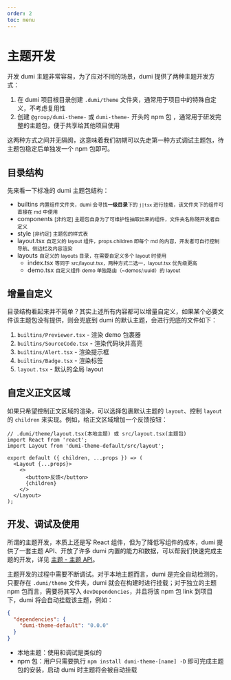 ```yaml
---
order: 2
toc: menu
---
```


# 主题开发

开发 dumi 主题非常容易，为了应对不同的场景，dumi 提供了两种主题开发方式：

1. 在 dumi 项目根目录创建 `.dumi/theme` 文件夹，通常用于项目中的特殊自定义，不考虑复用性
2. 创建 `@group/dumi-theme-` 或 `dumi-theme-` 开头的 npm 包 ，通常用于研发完整的主题包，便于共享给其他项目使用

这两种方式之间并无隔阂，这意味着我们初期可以先走第一种方式调试主题包，待主题包稳定后单独发一个 npm 包即可。

## 目录结构

先来看一下标准的 dumi 主题包结构：

<Tree title=".dumi/theme（本地主题）或 dumi-theme-[name]/src（npm 主题包）">
  <ul>
    <li>
      builtins
      <small>内置组件文件夹，dumi 会寻找<strong>一级目录</strong>下的 <code>j|tsx</code> 进行挂载，该文件夹下的组件可直接在 md 中使用</small>
    </li>
    <li>
      components
      <small>[非约定] 主题包自身为了可维护性抽取出来的组件，文件夹名称随开发者自定义</small>
    </li>
    <li>
      style
      <small>[非约定] 主题包的样式表</small>
    </li>
    <li>
      layout.tsx
      <small>自定义的 layout 组件，props.children 即每个 md 的内容，开发者可自行控制导航、侧边栏及内容渲染</small>
    </li>
    <li>
      layouts
      <small>自定义的 layouts 目录，在需要自定义多个 layout 时使用</small>
      <ul>
        <li>
          index.tsx
          <small>等同于 src/layout.tsx，两种方式二选一，layout.tsx 优先级更高</small>
        </li>
        <li>
          demo.tsx
          <small>自定义组件 demo 单独路由（~demos/:uuid）的 layout</small>
        </li>
      </ul>
    </li>
  </ul>
</Tree>

## 增量自定义

目录结构看起来并不简单？其实上述所有内容都可以增量自定义，如果某个必要文件该主题包没有提供，则会兜底到 dumi 的默认主题，会进行兜底的文件如下：

1. `builtins/Previewer.tsx` - 渲染 demo 包裹器
2. `builtins/SourceCode.tsx` - 渲染代码块并高亮
3. `builtins/Alert.tsx` - 渲染提示框
4. `builtins/Badge.tsx` - 渲染标签
5. `layout.tsx` - 默认的全局 layout

## 自定义正文区域

如果只希望控制正文区域的渲染，可以选择包裹默认主题的 `layout`、控制 `layout` 的 `children` 来实现。例如，给正文区域增加一个反馈按钮：

```tsx | pure
// .dumi/theme/layout.tsx(本地主题) 或 src/layout.tsx(主题包)
import React from 'react';
import Layout from 'dumi-theme-default/src/layout';

export default ({ children, ...props }) => (
  <Layout {...props}>
    <>
      <button>反馈</button>
      {children}
    </>
  </Layout>
);
```

## 开发、调试及使用

所谓的主题开发，本质上还是写 React 组件，但为了降低写组件的成本，dumi 提供了一套主题 API、开放了许多 dumi 内置的能力和数据，可以帮我们快速完成主题的开发，详见 [主题 - 主题 API](/zh-CN/theme/api)。

主题开发的过程中需要不断调试。对于本地主题而言，dumi 是完全自动检测的，只要存在 `.dumi/theme` 文件夹，dumi 就会在构建时进行挂载；对于独立的主题 npm 包而言，需要将其写入 `devDependencies`，并且将该 npm 包 link 到项目下，dumi 将会自动挂载该主题，例如：

```json
{
  "dependencies": {
    "dumi-theme-default": "0.0.0"
  }
}
```

- 本地主题：使用和调试是类似的
- npm 包：用户只需要执行 `npm install dumi-theme-[name] -D` 即可完成主题包的安装，启动 dumi 时主题将会被自动挂载
